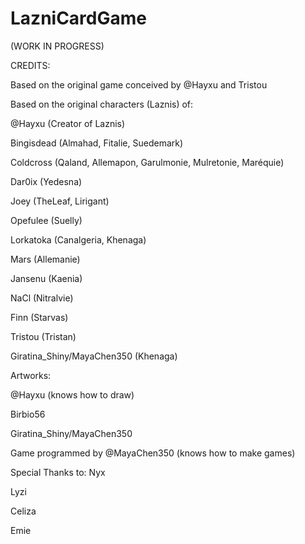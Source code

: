 # LazniCardGame
(WORK IN PROGRESS)

CREDITS:

Based on the original game conceived by @Hayxu and Tristou

Based on the original characters (Laznis) of:

@Hayxu (Creator of Laznis)

Bingisdead (Almahad, Fitalie, Suedemark)

Coldcross (Qaland, Allemapon, Garulmonie, Mulretonie, Maréquie)

Dar0ix (Yedesna)

Joey (TheLeaf, Lirigant)

Opefulee (Suelly)

Lorkatoka (Canalgeria, Khenaga)

Mars (Allemanie)

Jansenu (Kaenia)

NaCl (Nitralvie)

Finn (Starvas)

Tristou (Tristan)

Giratina_Shiny/MayaChen350 (Khenaga)

Artworks:

@Hayxu (knows how to draw)

Birbio56

Giratina_Shiny/MayaChen350


Game programmed by @MayaChen350 (knows how to make games)

Special Thanks to:
Nyx

Lyzi

Celiza

Emie
